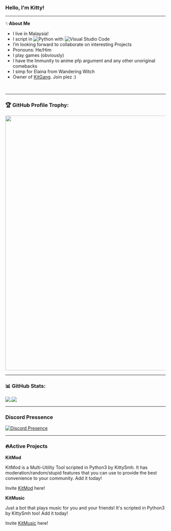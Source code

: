 ### Hello, I'm Kitty!



---

✨**About Me**
<br />

- I live in Malaysia!
- I script in ![Python](https://img.shields.io/badge/-Python-333333?style=flat&logo=python) with ![Visual Studio Code](https://img.shields.io/badge/-Visual%20Studio%20Code-333333?style=flat&logo=visual-studio-code&logoColor=007ACC)
- I’m looking forward to collaborate on interesting Projects
- Pronouns: He/Him
- I play games (obviously)
- I have the Immunity to anime pfp argument and any other unoriginal comebacks
- I simp for Elaina from Wandering Witch
- Owner of [KitGang](https://discord.gg/CrpzQKEVWV). Join plez :)


<br/>

---

### 🏆 GitHub Profile Trophy:
<a href="trophy indeed a yes">
  <img width=800 src="https://github-profile-trophy.vercel.app/?username=KittySmh&column=8&theme=discord&no-frame=true&no-bg=true"/>
</a>

---

### 📊 GitHub Stats:
<a href="yes">
  <img align="center" src="https://github-readme-stats.vercel.app/api?username=kittysmh&theme=github_dark&show_icons=true&count_private=true" />
</a>
<a href="again, yes">
  <img align="center" src="https://github-readme-stats.vercel.app/api/top-langs/?username=kittysmh&layout=compact" />
</a>

---

### Discord Pressence
[![Discord Presence](https://lanyard.cnrad.dev/api/484318483258015754?theme=dark&animated=true&hideDiscrim=false&borderRadius=30px)](https://discord.com/users/484318483258015754)

---

### 🔥Active Projects

**KitMod**

KitMod is a Multi-Utility Tool scripted in Python3 by KittySmh. It has moderation/random/stupid features that you can use to provide the best convenience to your community. Add it today!

Invite [KitMod](https://discord.com/api/oauth2/authorize?client_id=892412665652203572&permissions=1238531173495&scope=bot%20applications.commands) here!



**KitMusic**

Just a bot that plays music for you and your friends! It's scripted in Python3 by KittySmh too! Add it today!

Invite [KitMusic](https://discord.com/api/oauth2/authorize?client_id=863059682427666448&permissions=104187968&scope=bot) here!

